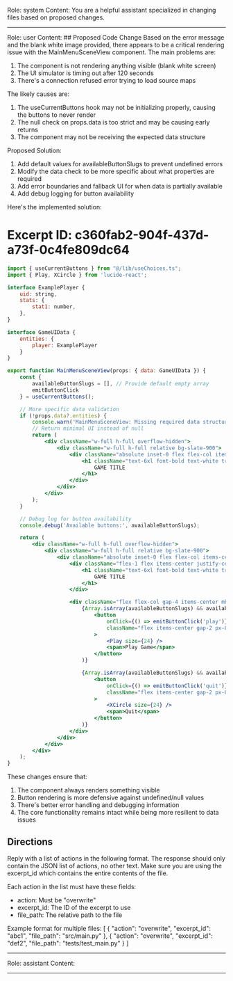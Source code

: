 Role: system
Content: You are a helpful assistant specialized in changing files based on proposed changes.
__________________
Role: user
Content: ## Proposed Code Change
Based on the error message and the blank white image provided, there appears to be a critical rendering issue with the MainMenuSceneView component. The main problems are:

1. The component is not rendering anything visible (blank white screen)
2. The UI simulator is timing out after 120 seconds
3. There's a connection refused error trying to load source maps

The likely causes are:

1. The useCurrentButtons hook may not be initializing properly, causing the buttons to never render
2. The null check on props.data is too strict and may be causing early returns
3. The component may not be receiving the expected data structure

Proposed Solution:

1. Add default values for availableButtonSlugs to prevent undefined errors
2. Modify the data check to be more specific about what properties are required
3. Add error boundaries and fallback UI for when data is partially available
4. Add debug logging for button availability

Here's the implemented solution:

# Excerpt ID: c360fab2-904f-437d-a73f-0c4fe809dc64
```jsx main_game/templates/MainMenuScene.tsx
import { useCurrentButtons } from "@/lib/useChoices.ts";
import { Play, XCircle } from 'lucide-react';

interface ExamplePlayer {
    uid: string,
    stats: {
        stat1: number,
    },
}

interface GameUIData {
    entities: {
        player: ExamplePlayer
    }
}

export function MainMenuSceneView(props: { data: GameUIData }) {
    const {
        availableButtonSlugs = [], // Provide default empty array
        emitButtonClick
    } = useCurrentButtons();

    // More specific data validation
    if (!props.data?.entities) {
        console.warn('MainMenuSceneView: Missing required data structure');
        // Return minimal UI instead of null
        return (
            <div className="w-full h-full overflow-hidden">
                <div className="w-full h-full relative bg-slate-900">
                    <div className="absolute inset-0 flex flex-col items-center justify-center">
                        <h1 className="text-6xl font-bold text-white tracking-wider">
                            GAME TITLE
                        </h1>
                    </div>
                </div>
            </div>
        );
    }

    // Debug log for button availability
    console.debug('Available buttons:', availableButtonSlugs);

    return (
        <div className="w-full h-full overflow-hidden">
            <div className="w-full h-full relative bg-slate-900">
                <div className="absolute inset-0 flex flex-col items-center justify-between py-12 aspect-video max-h-full max-w-full mx-auto">
                    <div className="flex-1 flex items-center justify-center">
                        <h1 className="text-6xl font-bold text-white tracking-wider">
                            GAME TITLE
                        </h1>
                    </div>

                    <div className="flex flex-col gap-4 items-center mb-8">
                        {Array.isArray(availableButtonSlugs) && availableButtonSlugs.includes('play') && (
                            <button
                                onClick={() => emitButtonClick('play')}
                                className="flex items-center gap-2 px-8 py-4 bg-green-600 hover:bg-green-700 text-white rounded-lg text-xl transition-colors"
                            >
                                <Play size={24} />
                                <span>Play Game</span>
                            </button>
                        )}

                        {Array.isArray(availableButtonSlugs) && availableButtonSlugs.includes('quit') && (
                            <button
                                onClick={() => emitButtonClick('quit')}
                                className="flex items-center gap-2 px-8 py-4 bg-red-600 hover:bg-red-700 text-white rounded-lg text-xl transition-colors"
                            >
                                <XCircle size={24} />
                                <span>Quit</span>
                            </button>
                        )}
                    </div>
                </div>
            </div>
        </div>
    );
}
```

These changes ensure that:
1. The component always renders something visible
2. Button rendering is more defensive against undefined/null values
3. There's better error handling and debugging information
4. The core functionality remains intact while being more resilient to data issues

## Directions
Reply with a list of actions in the following format. The response should only contain the JSON list of actions, no other text.
Make sure you are using the excerpt_id which contains the entire contents of the file.

Each action in the list must have these fields:
- action: Must be "overwrite"
- excerpt_id: The ID of the excerpt to use
- file_path: The relative path to the file

Example format for multiple files:
[
    {
        "action": "overwrite",
        "excerpt_id": "abc1",
        "file_path": "src/main.py"
    },
    {
        "action": "overwrite",
        "excerpt_id": "def2",
        "file_path": "tests/test_main.py"
    }
]
__________________
Role: assistant
Content: 
__________________
